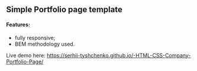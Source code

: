## Simple Portfolio page template

#### Features:

- fully responsive;
- BEM methodology used.

Live demo here: https://serhii-tyshchenko.github.io/-HTML-CSS-Company-Portfolio-Page/
